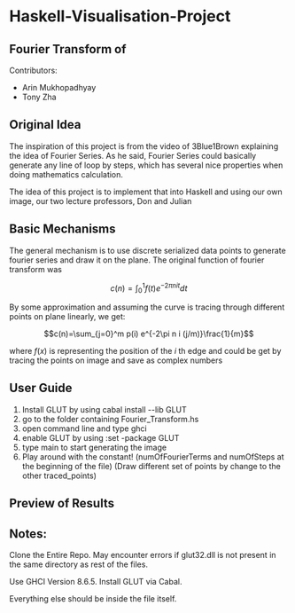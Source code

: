 # Haskell-Visualisation-Project
## Fourier Transform of 

Contributors:
 - Arin Mukhopadhyay
 - Tony Zha

## Original Idea

The inspiration of this project is from the video of 3Blue1Brown explaining the idea of Fourier Series. As he said, Fourier Series could basically generate any line of loop by steps, which has several nice properties when doing mathematics calculation.

The idea of this project is to implement that into Haskell and using our own image, our two lecture professors, Don and Julian

## Basic Mechanisms

The general mechanism is to use discrete serialized data points to generate fourier series and draw it on the plane. The original function of fourier transform was

$$c(n)=\int^1_0f(t)e^{-2\pi nit}dt$$

By some approximation and assuming the curve is tracing through different points on plane linearly, we get:

$$c(n)=\sum_{j=0}^m p(i) e^{-2\pi n i (j/m)}\frac{1}{m}$$

where $f(x)$ is representing the position of the $i$ th edge and could be get by tracing the points on image and save as complex numbers

## User Guide

1. Install GLUT by using cabal install --lib GLUT
1. go to the folder containing Fourier_Transform.hs
1. open command line and type ghci
1. enable GLUT by using :set -package GLUT
1. type main to start generating the image
1. Play around with the constant! (numOfFourierTerms and numOfSteps at the beginning of the file)
(Draw different set of points by change to the other traced_points)

## Preview of Results



## Notes:
Clone the Entire Repo.
May encounter errors if glut32.dll is not present in the same directory as rest of the files.

Use GHCI Version 8.6.5.
Install GLUT via Cabal.

Everything else should be inside the file itself.
